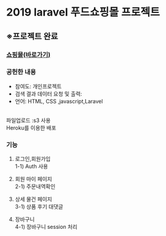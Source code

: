 # 2019 laravel 푸드쇼핑몰 프로젝트
<h2>※프로젝트 완료</h2>
<h3><a href ="https://shoppingmaie.herokuapp.com/">쇼핑몰(바로가기)</a></h3>
<h3>공헌한 내용</h3>
<ul>
  <li>참여도: 개인프로젝트</li>
  <li>검색 결과 데이터 요청 및 출력:</li>
  <li>언어: HTML, CSS ,javascript,Laravel</li>
</ul>
<br>
파일업로드 :s3 사용<br>
Heroku를 이용한 배포
<br>
<h3>기능</h3>

1. 로그인,회원가입<br>
  1-1) Auth 사용<br>
  
2. 회원 마이 페이지<br>
  2-1) 주문내역확인<br>

3. 상세 물건 페이지<br>
  3-1) 상품 후기 대댓글<br>

4. 장바구니<br>
  4-1) 장바구니 session 처리<br>


